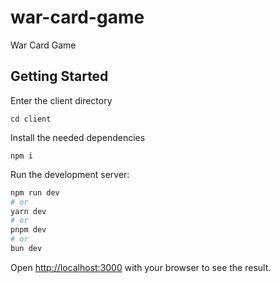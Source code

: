 # war-card-game
War Card Game

## Getting Started
Enter the client directory
```
cd client
```

Install the needed dependencies
```
npm i
```

Run the development server:

```bash
npm run dev
# or
yarn dev
# or
pnpm dev
# or
bun dev
```

Open [http://localhost:3000](http://localhost:3000) with your browser to see the result. 
